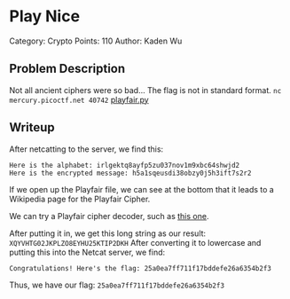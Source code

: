 # Play Nice
Category: Crypto
Points: 110
Author: Kaden Wu
## Problem Description
Not all ancient ciphers were so bad... The flag is not in standard format. `nc mercury.picoctf.net 40742`  [playfair.py](https://mercury.picoctf.net/static/283dcc58048f3a6ac83b4c11ec696954/playfair.py)
## Writeup
After netcatting to the server, we find this:
```
Here is the alphabet: irlgektq8ayfp5zu037nov1m9xbc64shwjd2
Here is the encrypted message: h5a1sqeusdi38obzy0j5h3ift7s2r2
```
If we open up the Playfair file, we can see at the bottom that it leads to a Wikipedia page for the Playfair Cipher. 

We can try a Playfair cipher decoder, such as [this one](https://dcode.fr/playfair-cipher).

After putting it in, we get this long string as our result:
`XQYVHTG02JKPLZO8EYHU25KTIP2DKH`
After converting it to lowercase and putting this into the Netcat server, we find:
```
Congratulations! Here's the flag: 25a0ea7ff711f17bddefe26a6354b2f3
```
Thus, we have our flag:
`25a0ea7ff711f17bddefe26a6354b2f3`
